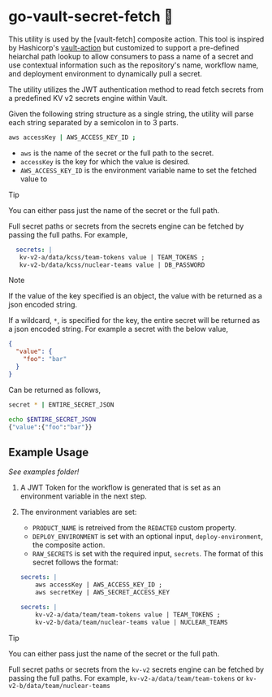 # go-vault-secret-fetch 🔎

This utility is used by the [vault-fetch] composite action. This tool is inspired by Hashicorp's [vault-action](https://github.com/hashicorp/vault-action) but customized to support a pre-defined heiarchal path lookup to allow consumers to pass a name of a secret and use contextual information such as the repository's name, workflow name, and deployment environment to dynamically pull a secret.

The utility utilizes the JWT authentication method to read fetch secrets from a predefined KV v2 secrets engine within Vault.

Given the following string structure as a single string, the utility will parse each string separated by a semicolon in to 3 parts.

```bash
aws accessKey | AWS_ACCESS_KEY_ID ;
```

- `aws` is the name of the secret or the full path to the secret.
- `accessKey` is the key for which the value is desired.
- `AWS_ACCESS_KEY_ID` is the environment variable name to set the fetched value to

> [!TIP]
> You can either pass just the name of the secret or the full path.
>
> Full secret paths or secrets from the secrets engine can be fetched by passing the full paths. For example,
>
> ```yaml
>   secrets: |
>    kv-v2-a/data/kcss/team-tokens value | TEAM_TOKENS ;
>    kv-v2-b/data/kcss/nuclear-teams value | DB_PASSWORD
> ```

> [!NOTE]
> If the value of the key specified is an object, the value with be returned as a json encoded string.
>
> If a wildcard, `*`, is specified for the key, the entire secret will be returned as a json encoded string. For example a secret with the below value,
>
> ```json
> {
>   "value": {
>     "foo": "bar"
>   }
> }
> ```
>
> Can be returned as follows,
>
> ```bash
> secret * | ENTIRE_SECRET_JSON
>
> echo $ENTIRE_SECRET_JSON
> {"value":{"foo":"bar"}}
> ```

## Example Usage

*See examples folder!*

1. A JWT Token for the workflow is generated that is set as an environment variable in the next step.
2. The environment variables are set:
    - `PRODUCT_NAME` is retreived from the `REDACTED` custom property.
    - `DEPLOY_ENVIRONMENT` is set with an optional input, `deploy-environment`, the composite action.
    - `RAW_SECRETS` is set with the required input, `secrets`. The format of this secret follows the format:

    ```yaml
    secrets: |
        aws accessKey | AWS_ACCESS_KEY_ID ;
        aws secretKey | AWS_SECRET_ACCESS_KEY
    ```

    ```yaml
    secrets: |
        kv-v2-a/data/team/team-tokens value | TEAM_TOKENS ;
        kv-v2-b/data/team/nuclear-teams value | NUCLEAR_TEAMS
    ```

> [!TIP]
> You can either pass just the name of the secret or the full path.
>
> Full secret paths or secrets from the `kv-v2` secrets engine can be fetched by passing the full paths. For example,
> `kv-v2-a/data/team/team-tokens` or `kv-v2-b/data/team/nuclear-teams`